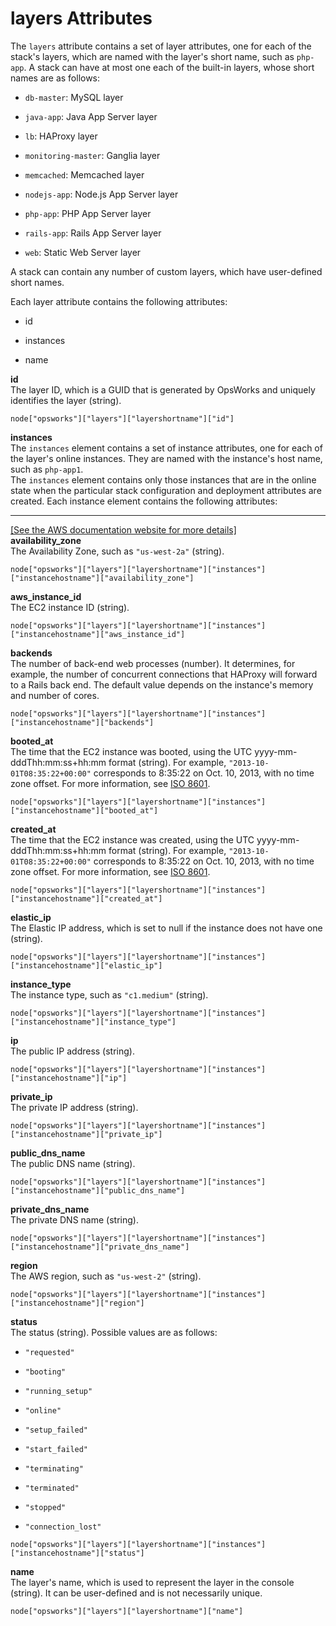 # layers Attributes<a name="attributes-json-opsworks-layers"></a>

The `layers` attribute contains a set of layer attributes, one for each of the stack's layers, which are named with the layer's short name, such as `php-app`\. A stack can have at most one each of the built\-in layers, whose short names are as follows:

+ `db-master`: MySQL layer

+ `java-app`: Java App Server layer

+ `lb`: HAProxy layer

+ `monitoring-master`: Ganglia layer

+ `memcached`: Memcached layer

+ `nodejs-app`: Node\.js App Server layer

+ `php-app`: PHP App Server layer

+ `rails-app`: Rails App Server layer

+ `web`: Static Web Server layer

A stack can contain any number of custom layers, which have user\-defined short names\.

Each layer attribute contains the following attributes:

+ id

+ instances

+ name

**id**  
The layer ID, which is a GUID that is generated by OpsWorks and uniquely identifies the layer \(string\)\.  

```
node["opsworks"]["layers"]["layershortname"]["id"]
```

**instances**  
The `instances` element contains a set of instance attributes, one for each of the layer's online instances\. They are named with the instance's host name, such as `php-app1`\.  
The `instances` element contains only those instances that are in the online state when the particular stack configuration and deployment attributes are created\.
Each instance element contains the following attributes:    
****    
[\[See the AWS documentation website for more details\]](http://docs.aws.amazon.com/opsworks/latest/userguide/attributes-json-opsworks-layers.html)  
**availability\_zone**  
The Availability Zone, such as `"us-west-2a"` \(string\)\.  

```
node["opsworks"]["layers"]["layershortname"]["instances"]["instancehostname"]["availability_zone"]
```  
**aws\_instance\_id**  
The EC2 instance ID \(string\)\.  

```
node["opsworks"]["layers"]["layershortname"]["instances"]["instancehostname"]["aws_instance_id"]
```  
**backends**  
The number of back\-end web processes \(number\)\. It determines, for example, the number of concurrent connections that HAProxy will forward to a Rails back end\. The default value depends on the instance's memory and number of cores\.  

```
node["opsworks"]["layers"]["layershortname"]["instances"]["instancehostname"]["backends"]
```  
**booted\_at**  
The time that the EC2 instance was booted, using the UTC yyyy\-mm\-dddThh:mm:ss\+hh:mm format \(string\)\. For example, `"2013-10-01T08:35:22+00:00"` corresponds to 8:35:22 on Oct\. 10, 2013, with no time zone offset\. For more information, see [ISO 8601](http://en.wikipedia.org/wiki/ISO_8601)\.  

```
node["opsworks"]["layers"]["layershortname"]["instances"]["instancehostname"]["booted_at"]
```  
**created\_at**  
The time that the EC2 instance was created, using the UTC yyyy\-mm\-dddThh:mm:ss\+hh:mm format \(string\)\. For example, `"2013-10-01T08:35:22+00:00"` corresponds to 8:35:22 on Oct\. 10, 2013, with no time zone offset\. For more information, see [ISO 8601](http://en.wikipedia.org/wiki/ISO_8601)\.  

```
node["opsworks"]["layers"]["layershortname"]["instances"]["instancehostname"]["created_at"]
```  
**elastic\_ip**  
The Elastic IP address, which is set to null if the instance does not have one \(string\)\.  

```
node["opsworks"]["layers"]["layershortname"]["instances"]["instancehostname"]["elastic_ip"]
```  
**instance\_type**  
The instance type, such as `"c1.medium"` \(string\)\.  

```
node["opsworks"]["layers"]["layershortname"]["instances"]["instancehostname"]["instance_type"]
```  
**ip**  
The public IP address \(string\)\.  

```
node["opsworks"]["layers"]["layershortname"]["instances"]["instancehostname"]["ip"]
```  
**private\_ip**  
The private IP address \(string\)\.  

```
node["opsworks"]["layers"]["layershortname"]["instances"]["instancehostname"]["private_ip"]
```  
**public\_dns\_name**  
The public DNS name \(string\)\.  

```
node["opsworks"]["layers"]["layershortname"]["instances"]["instancehostname"]["public_dns_name"]
```  
**private\_dns\_name**  
The private DNS name \(string\)\.  

```
node["opsworks"]["layers"]["layershortname"]["instances"]["instancehostname"]["private_dns_name"]
```  
**region**  
The AWS region, such as `"us-west-2"` \(string\)\.  

```
node["opsworks"]["layers"]["layershortname"]["instances"]["instancehostname"]["region"]
```  
**status**  
The status \(string\)\. Possible values are as follows:  

+ `"requested"`

+ `"booting"`

+ `"running_setup"`

+ `"online"`

+ `"setup_failed"`

+ `"start_failed"`

+ `"terminating"`

+ `"terminated"`

+ `"stopped"`

+ `"connection_lost"`

```
node["opsworks"]["layers"]["layershortname"]["instances"]["instancehostname"]["status"]
```

**name**  
The layer's name, which is used to represent the layer in the console \(string\)\. It can be user\-defined and is not necessarily unique\.  

```
node["opsworks"]["layers"]["layershortname"]["name"]
```